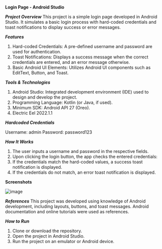 **Login Page - Android Studio**

***Project Overview***
This project is a simple login page developed in Android Studio. It simulates a basic login process with hard-coded credentials and toast notifications to display success or error messages.

***Features***

1. Hard-coded Credentials: A pre-defined username and password are used for authentication.
2. Toast Notifications: Displays a success message when the correct credentials are entered, and an error message otherwise.
3. Basic Android UI Elements: Utilizes Android UI components such as EditText, Button, and Toast.

***Tools & Technologies***

1. Android Studio: Integrated development environment (IDE) used to design and develop the project.
2. Programming Language: Kotlin (or Java, if used).
3. Minimum SDK: Android API 27 (Oreo).
4. Electric Eel 2022.1.1

***Hardcoded Credentials***

Username: admin
Password: password123


***How It Works***
1. The user inputs a username and password in the respective fields.
2. Upon clicking the login button, the app checks the entered credentials:
3. If the credentials match the hard-coded values, a success toast notification is displayed.
4. If the credentials do not match, an error toast notification is displayed.
   
****Screenshots****

![image](https://github.com/user-attachments/assets/017480d1-2b05-4d92-9054-4668131e32ea)


***References***
This project was developed using knowledge of Android development, including layouts, buttons, and toast messages. Android documentation and online tutorials were used as references.

***How to Run***
1. Clone or download the repository.
2. Open the project in Android Studio.
3. Run the project on an emulator or Android device.
